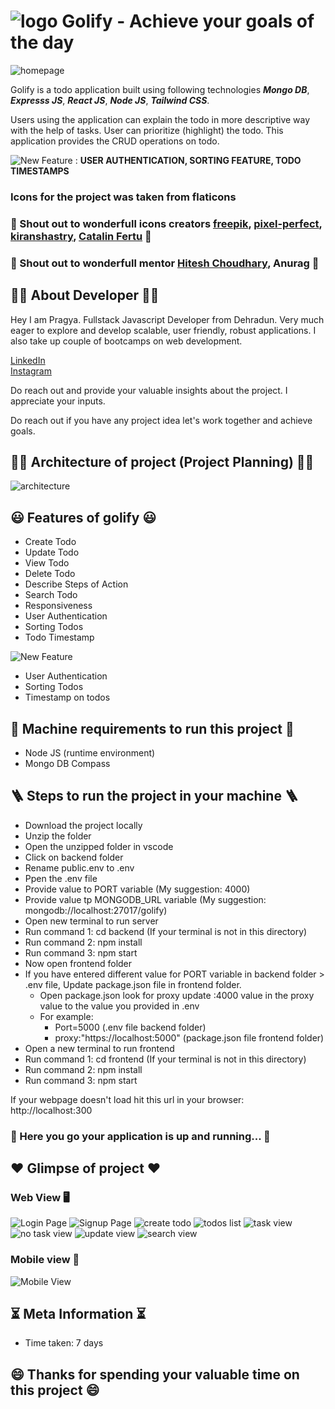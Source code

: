 # ![logo](./screenshots/goal.png) Golify - Achieve your goals of the day

![homepage](./screenshots/Creating_Todo.png)

Golify is a todo application built using following technologies **_Mongo DB_**, **_Expresss JS_**, **_React JS_**, **_Node JS_**, **_Tailwind CSS_**. 

Users using the application can explain the todo in more descriptive way with the help of tasks. User can prioritize (highlight) the todo. This application provides the CRUD operations on todo.

![New Feature](https://img.shields.io/badge/NEW-Updated-green) : **USER AUTHENTICATION, SORTING FEATURE, TODO TIMESTAMPS**

### Icons for the project was taken from flaticons
### 💟 Shout out to wonderfull icons creators [freepik](https://www.flaticon.com/authors/freepik), [pixel-perfect](https://www.flaticon.com/authors/pixel-perfect), [kiranshastry](https://www.flaticon.com/authors/kiranshastry), [Catalin Fertu](https://www.flaticon.com/authors/catalin-fertu) 💟
### 💟 Shout out to wonderfull mentor [Hitesh Choudhary](https://www.instagram.com/hiteshchoudharyofficial/), Anurag 💟

## 👨‍💻 About Developer 👨‍💻

Hey I am Pragya. Fullstack Javascript Developer from Dehradun. Very much eager to explore and develop scalable, user friendly, robust applications. I also take up couple of bootcamps on web development. 

[LinkedIn](https://www.linkedin.com/in/pragyasingh1001/)  
[Instagram](https://www.instagram.com/pragyasingh_10/)

Do reach out and provide your valuable insights about the project. I appreciate your inputs.

Do reach out if you have any project idea let's work together and achieve goals.


## 👨‍✈️ Architecture of project (Project Planning) 👨‍✈️
![architecture](./planning/plan.png)

## 😃 Features of golify 😃

- Create Todo
- Update Todo
- View Todo
- Delete Todo
- Describe Steps of Action
- Search Todo
- Responsiveness
- User Authentication
- Sorting Todos
- Todo Timestamp

![New Feature](https://img.shields.io/badge/NEW-Updated-green)
- User Authentication
- Sorting Todos
- Timestamp on todos 

## 🎯 Machine requirements to run this project 🎯

- Node JS (runtime environment)
- Mongo DB Compass

## 🪜 Steps to run the project in your machine 🪜

- Download the project locally
- Unzip the folder
- Open the unzipped folder in vscode
- Click on backend folder
- Rename public.env to .env
- Ppen the .env file
- Provide value to PORT variable (My suggestion: 4000)
- Provide value tp MONGODB_URL variable (My suggestion: mongodb://localhost:27017/golify)
- Open new terminal to run server
- Run command 1: cd backend (If your terminal is not in this directory)
- Run command 2: npm install
- Run command 3: npm start
- Now open frontend folder
- If you have entered different value for PORT variable in backend folder > .env file, Update package.json file in frontend folder.
    - Open package.json look for proxy update :4000 value in the proxy value to the value you provided in .env
    - For example: 
        - Port=5000 (.env file backend folder)
        - proxy:"https://localhost:5000" (package.json file frontend folder)
- Open a new terminal to run frontend
- Run command 1: cd frontend (If your terminal is not in this directory)
- Run command 2: npm install
- Run command 3: npm start

If your webpage doesn't load hit this url in your browser: http://localhost:300

### 🎉 Here you go your application is up and running... 🎉

## ❤️ Glimpse of project ❤️

### Web View 🖥️
![Login Page](./screenshots/login.png)
![Signup Page](./screenshots/signup.png)
![create todo](./screenshots/Creating_Todo-2.png)
![todos list](./screenshots/Todos.png)
![task view](./screenshots/Todos_Task_view.png)
![no task view](./screenshots/No_Task.png)
![update view](./screenshots/Update_Todo.png)
![search view](./screenshots/search.png)

### Mobile view 📱

![Mobile View](./screenshots/m_full.png)

## ⏳ Meta Information ⏳

- Time taken: 7 days

## 😄 Thanks for spending your valuable time on this project 😄

